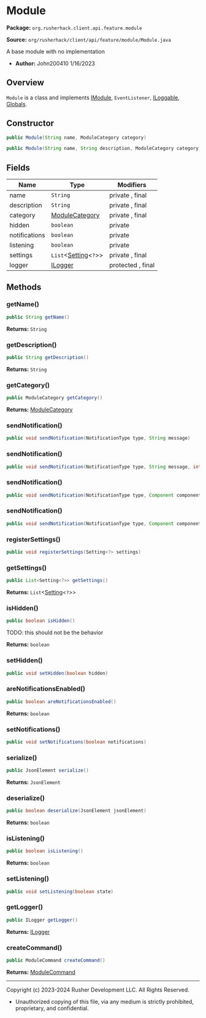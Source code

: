 # Module

**Package:** `org.rusherhack.client.api.feature.module`

**Source:** `org/rusherhack/client/api/feature/module/Module.java`

A base module with no implementation
* **Author:** John200410 1/16/2023



## Overview

`Module` is a class and implements [IModule](IModule.md), `EventListener`, [ILoggable](ILoggable.md), [Globals](Globals.md).

## Constructor

```java
public Module(String name, ModuleCategory category)
```

```java
public Module(String name, String description, ModuleCategory category)
```

## Fields

| Name | Type | Modifiers |
|------|------|----------|
| name | `String` | private , final |
| description | `String` | private , final |
| category | [ModuleCategory](ModuleCategory.md) | private , final |
| hidden | `boolean` | private |
| notifications | `boolean` | private |
| listening | `boolean` | private |
| settings | `List`<[Setting](Setting.md)<`?`>> | private , final |
| logger | [ILogger](ILogger.md) | protected , final |


## Methods

### getName()

```java
public String getName()
```

**Returns:** `String`

### getDescription()

```java
public String getDescription()
```

**Returns:** `String`

### getCategory()

```java
public ModuleCategory getCategory()
```

**Returns:** [ModuleCategory](ModuleCategory.md)

### sendNotification()

```java
public void sendNotification(NotificationType type, String message)
```

### sendNotification()

```java
public void sendNotification(NotificationType type, String message, int id)
```

### sendNotification()

```java
public void sendNotification(NotificationType type, Component component)
```

### sendNotification()

```java
public void sendNotification(NotificationType type, Component component, int id)
```

### registerSettings()

```java
public void registerSettings(Setting<?> settings)
```

### getSettings()

```java
public List<Setting<?>> getSettings()
```

**Returns:** `List`<[Setting](Setting.md)<`?`>>

### isHidden()

```java
public boolean isHidden()
```

TODO: this should not be the behavior

**Returns:** `boolean`

### setHidden()

```java
public void setHidden(boolean hidden)
```

### areNotificationsEnabled()

```java
public boolean areNotificationsEnabled()
```

**Returns:** `boolean`

### setNotifications()

```java
public void setNotifications(boolean notifications)
```

### serialize()

```java
public JsonElement serialize()
```

**Returns:** `JsonElement`

### deserialize()

```java
public boolean deserialize(JsonElement jsonElement)
```

**Returns:** `boolean`

### isListening()

```java
public boolean isListening()
```

**Returns:** `boolean`

### setListening()

```java
public void setListening(boolean state)
```

### getLogger()

```java
public ILogger getLogger()
```

**Returns:** [ILogger](ILogger.md)

### createCommand()

```java
public ModuleCommand createCommand()
```

**Returns:** [ModuleCommand](ModuleCommand.md)

---

Copyright (c) 2023-2024 Rusher Development LLC. All Rights Reserved.
* Unauthorized copying of this file, via any medium is strictly prohibited, proprietary, and confidential.
